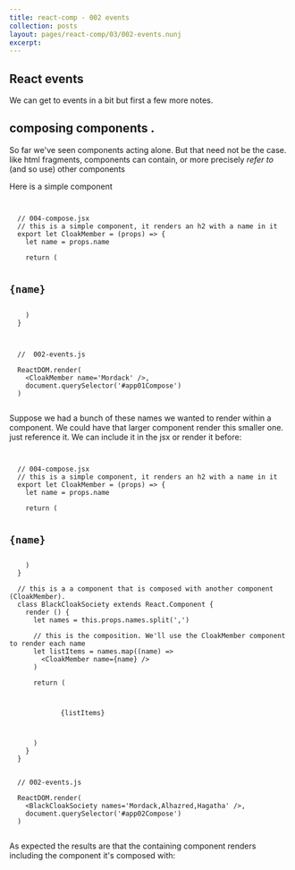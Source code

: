 ```yaml
---
title: react-comp - 002 events
collection: posts
layout: pages/react-comp/03/002-events.nunj
excerpt:
---
```


React events
-------

We can get to events in a bit but first a few more notes.


## composing components .

So far we've seen components acting alone. But that need not be the case. like html fragments, components can contain, or more precisely _refer to_ (and so use) other components

Here is a simple component
<pre><code class="language-js">

  // 004-compose.jsx
  // this is a simple component, it renders an h2 with a name in it
  export let CloakMember = (props) => {
    let name = props.name

    return (
      <h2>{name}</h2>
    )
  }

</code></pre>

<pre><code class="language-jsx">
  //  002-events.js

  ReactDOM.render(
    &lt;CloakMember name='Mordack' /&gt;,
    document.querySelector('#app01Compose')
  )

</code></pre>

<div class="app-box" id="app01Compose"></div>


Suppose we had a bunch of these names we wanted to render within a component. We could have that larger component render this smaller one. just reference it. We can include it in the jsx or render it before:


<pre><code class="language-js">

  // 004-compose.jsx
  // this is a simple component, it renders an h2 with a name in it
  export let CloakMember = (props) => {
    let name = props.name

    return (
      <h2>{name}</h2>
    )
  }

  // this is a a component that is composed with another component (CloakMember).
  class BlackCloakSociety extends React.Component {
    render () {
      let names = this.props.names.split(',')

      // this is the composition. We'll use the CloakMember component to render each name
      let listItems = names.map((name) =>
        &lt;CloakMember name={name} /&gt;
      )

      return (
        <ul>
          {listItems}
        </ul>
      )
    }
  }
</code></pre>

<pre><code class="language-jsx">
  // 002-events.js

  ReactDOM.render(
    &lt;BlackCloakSociety names='Mordack,Alhazred,Hagatha' /&gt;,
    document.querySelector('#app02Compose')
  )

</code></pre>

As expected the results are that the containing component renders including the component it's composed with:

<div class="app-box" id="app02Compose"></div>
